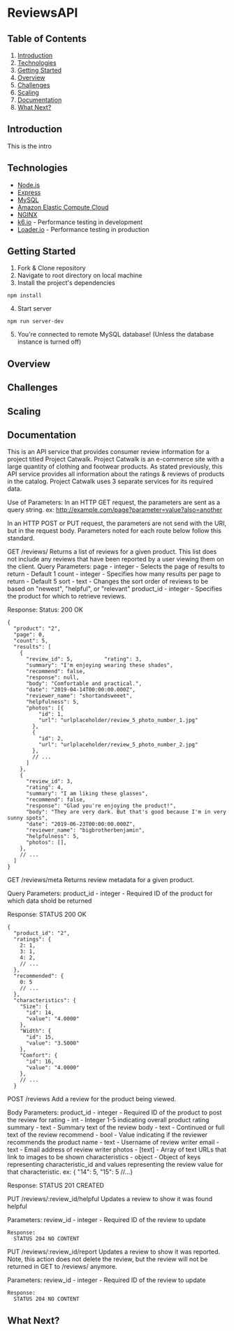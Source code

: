 # ReviewsAPI

## Table of Contents

1. [Introduction](#introduction)
2. [Technologies](#technologies)
3. [Getting Started](#gettingstarted)
4. [Overview](#overview)
5. [Challenges](#challenges)
6. [Scaling](#scaling)
7. [Documentation](#documentation)
8. [What Next?](#whatsnext)

## Introduction

This is the intro

## Technologies
<ul>
<li><a href="https://nodejs.org/en/">Node.js</a></li>
<li><a href="https://expressjs.com/">Express</a></li>
<li><a href="https://www.mysql.com/">MySQL</a></li>
<li><a href="https://aws.amazon.com/ec2/">Amazon Elastic Compute Cloud</a></li>
<li><a href="https://www.nginx.com/">NGINX</a></li>
<li><a href="https://k6.io/">k6.io</a> - Performance testing in development</li>
<li><a href="https://loader.io/">Loader.io</a> - Performance testing in production</li>
</ul>

## Getting Started

1. Fork & Clone repository
2. Navigate to root directory on local machine
3. Install the project's dependencies
```
npm install
```
4. Start server
```
npm run server-dev
```
5. You're connected to remote MySQL database! (Unless the database instance is turned off)

## Overview

## Challenges

## Scaling

## Documentation

This is an API service that provides consumer review information for a project titled Project Catwalk. Project Catwalk is an e-commerce site with a large quantity of clothing and footwear products. As stated previously, this API service provides all information about the ratings & reviews of products in the catalog. Project Catwalk uses 3 separate services for its required data.

Use of Parameters:
In an HTTP GET request, the parameters are sent as a query string.
  ex:  http://example.com/page?parameter=value?also=another

In an HTTP POST or PUT request, the parameters are not send with the URI, but in the request body. Parameters noted for each route below follow this standard.


GET /reviews/
  Returns a list of reviews for a given product. This list does not include any reviews that have been reported by a user viewing them on the client.
  Query Parameters:
    page       - integer - Selects the page of results to return            - Default 1
    count      - integer - Specifies how many results per page to return    - Default 5
    sort       - text    - Changes the sort order of reviews to be based on "newest", "helpful", or "relevant"
    product_id - integer - Specifies the product for which to retrieve reviews.

  Response:
      Status: 200 OK

    {
      "product": "2",
      "page": 0,
      "count": 5,
      "results": [
        {
          "review_id": 5,          "rating": 3,
          "summary": "I'm enjoying wearing these shades",
          "recommend": false,
          "response": null,
          "body": "Comfortable and practical.",
          "date": "2019-04-14T00:00:00.000Z",
          "reviewer_name": "shortandsweeet",
          "helpfulness": 5,
          "photos": [{
              "id": 1,
              "url": "urlplaceholder/review_5_photo_number_1.jpg"
            },
            {
              "id": 2,
              "url": "urlplaceholder/review_5_photo_number_2.jpg"
            },
            // ...
          ]
        },
        {
          "review_id": 3,
          "rating": 4,
          "summary": "I am liking these glasses",
          "recommend": false,
          "response": "Glad you're enjoying the product!",
          "body": "They are very dark. But that's good because I'm in very sunny spots",
          "date": "2019-06-23T00:00:00.000Z",
          "reviewer_name": "bigbrotherbenjamin",
          "helpfulness": 5,
          "photos": [],
        },
        // ...
      ]
    }


GET /reviews/meta
  Returns review metadata for a given product.

  Query Parameters:
    product_id  - integer - Required ID of the product for which data shold be returned

  Response:
    STATUS 200 OK

    {
      "product_id": "2",
      "ratings": {
        2: 1,
        3: 1,
        4: 2,
        // ...
      },
      "recommended": {
        0: 5
        // ...
      },
      "characteristics": {
        "Size": {
          "id": 14,
          "value": "4.0000"
        },
        "Width": {
          "id": 15,
          "value": "3.5000"
        },
        "Comfort": {
          "id": 16,
          "value": "4.0000"
        },
        // ...
      }


POST /reviews
  Add a review for the product being viewed.

  Body Parameters:
  product_id - integer - Required ID of the product to post the review for
  rating - int - Integer 1-5 indicating overall product rating
  summary - text - Summary text of the review
  body - text - Continued or full text of the review
  recommend - bool - Value indicating if the reviewer recommends the product
  name - text - Username of review writer
  email - text - Email address of review writer
  photos - [text] - Array of text URLs that link to images to be shown
  characteristics - object - Object of keys representing characteristic_id and values representing the review value for that characteristic.
    ex:  { "14": 5, "15": 5 //...}

  Response:
    STATUS 201 CREATED


PUT /reviews/:review_id/helpful
  Updates a review to show it was found helpful

  Parameters:
    review_id - integer - Required ID of the review to update

    Response:
      STATUS 204 NO CONTENT


PUT /reviews/:review_id/report
  Updates a review to show it was reported. Note, this action does not delete the review, but the review will not be returned in GET to /reviews/ anymore.

  Parameters:
    review_id - integer - Required ID of the review to update

    Response:
      STATUS 204 NO CONTENT

## What Next?
